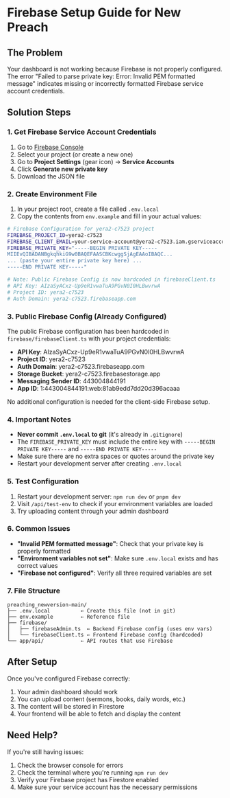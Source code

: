 # Firebase Setup Guide for New Preach

## The Problem
Your dashboard is not working because Firebase is not properly configured. The error "Failed to parse private key: Error: Invalid PEM formatted message" indicates missing or incorrectly formatted Firebase service account credentials.

## Solution Steps

### 1. Get Firebase Service Account Credentials

1. Go to [Firebase Console](https://console.firebase.google.com/)
2. Select your project (or create a new one)
3. Go to **Project Settings** (gear icon) → **Service Accounts**
4. Click **Generate new private key**
5. Download the JSON file

### 2. Create Environment File

1. In your project root, create a file called `.env.local`
2. Copy the contents from `env.example` and fill in your actual values:

```bash
# Firebase Configuration for yera2-c7523 project
FIREBASE_PROJECT_ID=yera2-c7523
FIREBASE_CLIENT_EMAIL=your-service-account@yera2-c7523.iam.gserviceaccount.com
FIREBASE_PRIVATE_KEY="-----BEGIN PRIVATE KEY-----
MIIEvQIBADANBgkqhkiG9w0BAQEFAASCBKcwggSjAgEAAoIBAQC...
... (paste your entire private key here) ...
-----END PRIVATE KEY-----"

# Note: Public Firebase Config is now hardcoded in firebaseClient.ts
# API Key: AIzaSyACxz-Up9eR1vwaTuA9PGvN0I0HLBwvrwA
# Project ID: yera2-c7523
# Auth Domain: yera2-c7523.firebaseapp.com
```

### 3. Public Firebase Config (Already Configured)

The public Firebase configuration has been hardcoded in `firebase/firebaseClient.ts` with your project credentials:

- **API Key**: AIzaSyACxz-Up9eR1vwaTuA9PGvN0I0HLBwvrwA
- **Project ID**: yera2-c7523
- **Auth Domain**: yera2-c7523.firebaseapp.com
- **Storage Bucket**: yera2-c7523.firebasestorage.app
- **Messaging Sender ID**: 443004844191
- **App ID**: 1:443004844191:web:81ab9edd7dd20d396acaaa

No additional configuration is needed for the client-side Firebase setup.

### 4. Important Notes

- **Never commit `.env.local` to git** (it's already in `.gitignore`)
- The `FIREBASE_PRIVATE_KEY` must include the entire key with `-----BEGIN PRIVATE KEY-----` and `-----END PRIVATE KEY-----`
- Make sure there are no extra spaces or quotes around the private key
- Restart your development server after creating `.env.local`

### 5. Test Configuration

1. Restart your development server: `npm run dev` or `pnpm dev`
2. Visit `/api/test-env` to check if your environment variables are loaded
3. Try uploading content through your admin dashboard

### 6. Common Issues

- **"Invalid PEM formatted message"**: Check that your private key is properly formatted
- **"Environment variables not set"**: Make sure `.env.local` exists and has correct values
- **"Firebase not configured"**: Verify all three required variables are set

### 7. File Structure

```
preaching_newversion-main/
├── .env.local          ← Create this file (not in git)
├── env.example         ← Reference file
├── firebase/
│   ├── firebaseAdmin.ts  ← Backend Firebase config (uses env vars)
│   └── firebaseClient.ts ← Frontend Firebase config (hardcoded)
└── app/api/            ← API routes that use Firebase
```

## After Setup

Once you've configured Firebase correctly:
1. Your admin dashboard should work
2. You can upload content (sermons, books, daily words, etc.)
3. The content will be stored in Firestore
4. Your frontend will be able to fetch and display the content

## Need Help?

If you're still having issues:
1. Check the browser console for errors
2. Check the terminal where you're running `npm run dev`
3. Verify your Firebase project has Firestore enabled
4. Make sure your service account has the necessary permissions
